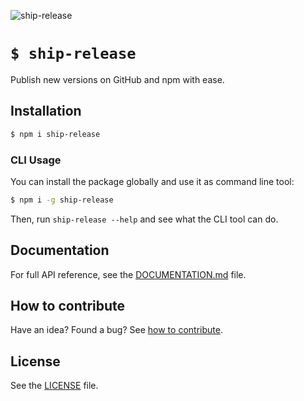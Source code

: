 













![ship-release](http://i.imgur.com/gOm6qum.png)




# `$ ship-release`

Publish new versions on GitHub and npm with ease.




## Installation

```sh
$ npm i ship-release
```



### CLI Usage
You can install the package globally and use it as command line tool:

```sh
$ npm i -g ship-release
```

Then, run `ship-release --help` and see what the CLI tool can do.









## Documentation




For full API reference, see the [DOCUMENTATION.md][docs] file.





## How to contribute
Have an idea? Found a bug? See [how to contribute][contributing].



## License
See the [LICENSE][license] file.


[license]: /LICENSE
[contributing]: /CONTRIBUTING.md
[docs]: /DOCUMENTATION.md
